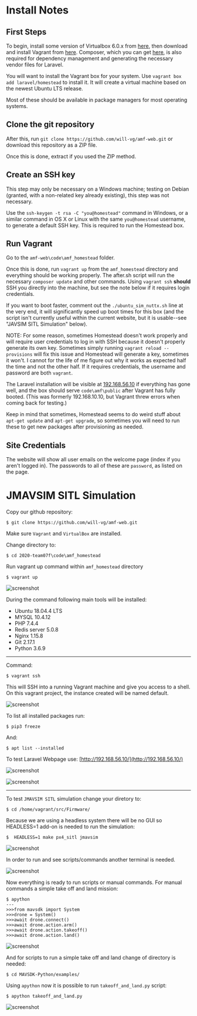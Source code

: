 # Install Notes

## First Steps

To begin, install some version of Virtualbox 6.0.x from [here](https://www.virtualbox.org/wiki/Download_Old_Builds_6_0), then download and install Vagrant from [here](https://www.vagrantup.com/downloads.html). Composer, which you can get [here](https://getcomposer.org/download/), is also required for dependency management and generating the necessary vendor files for Laravel.

You will want to install the Vagrant box for your system. Use `vagrant box add laravel/homestead` to install it. It will create a virtual machine based on the newest Ubuntu LTS release.

Most of these should be available in package managers for most operating systems.

## Clone the git repository

After this, run `git clone https://github.com/will-vg/amf-web.git` or download this repository as a ZIP file.

Once this is done, extract if you used the ZIP method.

## Create an SSH key

This step may only be necessary on a Windows machine; testing on Debian (granted, with a non-related key already existing), this step was not necessary.

Use the `ssh-keygen -t rsa -C "you@homestead"` command in Windows, or a similar command in OS X or Linux with the same `you@homestead` username, to generate a default SSH key. This is required to run the Homestead box.

## Run Vagrant

Go to the `amf-web\code\amf_homestead` folder.

Once this is done, run `vagrant up` from the `amf_homestead` directory and everything should be working properly. The after.sh script will run the necessary `composer update` and other commands. Using `vagrant ssh` **should** SSH you directly into the machine, but see the note below if it requires login credentials.

If you want to boot faster, comment out the `./ubuntu_sim_nuttx.sh` line at the very end, it will significantly speed up boot times for this box (and the script isn't currently useful within the current website, but it is usable--see "JAVSIM SITL Simulation" below).

NOTE: For some reason, sometimes Homestead doesn't work properly and will require user credentials to log in with SSH because it doesn't properly generate its own key. Sometimes simply running `vagrant reload --provisions` will fix this issue and Homestead will generate a key, sometimes it won't. I cannot for the life of me figure out why it works as expected half the time and not the other half. If it requires credentials, the username and password are both `vagrant`.

The Laravel installation will be visible at [192.168.56.10](http://192.168.56.10) if everything has gone well, and the box should serve `code\amf\public` after Vagrant has fully booted. (This was formerly 192.168.10.10, but Vagrant threw errors when coming back for testing.)

Keep in mind that sometimes, Homestead seems to do weird stuff about `apt-get update` and `apt-get upgrade`, so sometimes you will need to run these to get new packages after provisioning as needed.

## Site Credentials

The website will show all user emails on the welcome page (index if you aren't logged in). The passwords to all of these are `password`, as listed on the page.

# JMAVSIM SITL Simulation

Copy our github repository:

```
$ git clone https://github.com/will-vg/amf-web.git
```

Make sure  `Vagrant` and `VirtualBox` are installed.

Change directory to:

```
$ cd 2020-team07f\code\amf_homestead
```

Run vagrant up command within `amf_homestead` directory

```
$ vagrant up
```

![screenshot](../images/1.PNG "pic1")

During the command following main tools will be installed:

*   Ubuntu 18.04.4 LTS
*   MYSQL 10.4.12
*   PHP 7.4.4
*   Redis server 5.0.8
*   Nginx 1.15.8
*   Git 2.17.1
*   Python 3.6.9
---
Command: 
```
$ vagrant ssh 
```
This will SSH into a running Vagrant machine and give you access to a shell. On this vagrant project, the instance created will be named default.

![screenshot](../images/4.PNG "pic1")



To list all installed packages run:

```
$ pip3 freeze
```

And:
```
$ apt list --installed
```

To test Laravel Webpage use: [http://192.168.56.10/](http://192.168.56.10/)

![screenshot](../images/3.PNG "pic1")

![screenshot](../images/2.PNG "pic1")

---

To test `JMAVSIM SITL` simulation change your diretory to:
```
$ cd /home/vagrant/src/Firmware/
```
Because we are using a headless system there will be no GUI so HEADLESS=1 add-on is needed to run the simulation:
```
$  HEADLESS=1 make px4_sitl jmavsim
```
![screenshot](../images/5.PNG "5")


In order to run and see scripts/commands another terminal is needed.

![screenshot](../images/6.PNG "5")

Now everything is ready to run scripts or manual commands.
For manual commands a simple take off and land mission:
```
$ apython
---
>>>from mavsdk import System
>>>drone = System()
>>>await drone.connect()
>>>await drone.action.arm()
>>>await drone.action.takeoff()
>>>await drone.action.land()

```

![screenshot](../images/7.PNG "7")

And for scripts to run a simple take off and land change of directory is needed:

```
$ cd MAVSDK-Python/examples/ 
```

Using `apython` now it is possible to run `takeoff_and_land.py` script:
```
$ apython takeoff_and_land.py
```

![screenshot](../images/8.PNG "8")
